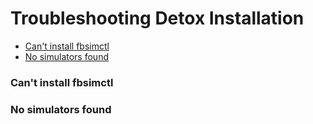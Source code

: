 # Troubleshooting Detox Installation

* [Can't install fbsimctl]()
* [No simulators found]()

### Can't install fbsimctl

### No simulators found
